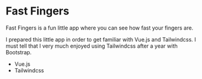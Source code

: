 # Fast Fingers
Fast Fingers is a fun little app where you can see how fast your fingers are.

I prepared this little app in order to get familiar with Vue.js and Tailwindcss. I must tell that I very much enjoyed using Tailwindcss after a year with Bootstrap.

- Vue.js
- Tailwindcss